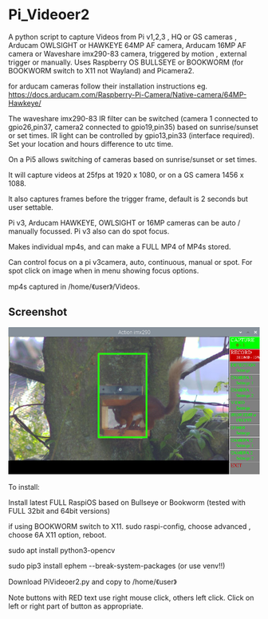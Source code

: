 # Pi_Videoer2

A python script to capture Videos from Pi v1,2,3 , HQ or GS cameras , Arducam OWLSIGHT or HAWKEYE 64MP AF camera, Arducam 16MP AF camera or Waveshare imx290-83 camera, triggered by motion , external trigger or manually. 
Uses Raspberry OS BULLSEYE or BOOKWORM (for BOOKWORM switch to X11 not Wayland) and Picamera2.

for arducam cameras follow their installation instructions eg. https://docs.arducam.com/Raspberry-Pi-Camera/Native-camera/64MP-Hawkeye/

The waveshare imx290-83 IR filter can be switched (camera 1 connected to gpio26,pin37, camera2 connected to gpio19,pin35) based on sunrise/sunset or set times. IR light can be controlled by gpio13,pin33 (interface required). Set your location and hours difference to utc time.

On a Pi5 allows switching of cameras based on sunrise/sunset or set times.

It will capture videos at 25fps at 1920 x 1080, or on a GS camera 1456 x 1088.

lt also captures frames before the trigger frame, default is 2 seconds but user settable.

Pi v3, Arducam HAWKEYE, OWLSIGHT or 16MP cameras can be auto / manually focussed. Pi v3 also can do spot focus.

Makes individual mp4s, and can make a FULL MP4 of MP4s stored.

Can control focus on a pi v3camera, auto, continuous,  manual or spot. For spot click on image when in menu showing focus options.

mp4s captured in /home/《user》/Videos.


## Screenshot

![screenshot](screen003.jpg)


To install:

Install latest FULL RaspiOS based on Bullseye or Bookworm (tested with FULL 32bit and 64bit versions)

if using BOOKWORM switch to X11. sudo raspi-config, choose advanced , choose 6A X11 option, reboot.

sudo apt install python3-opencv

sudo pip3 install ephem --break-system-packages (or use venv!!)

Download PiVideoer2.py and copy to /home/《user》

Note buttons with RED text use right mouse click, others left click. Click on left or right part of button as appropriate.
